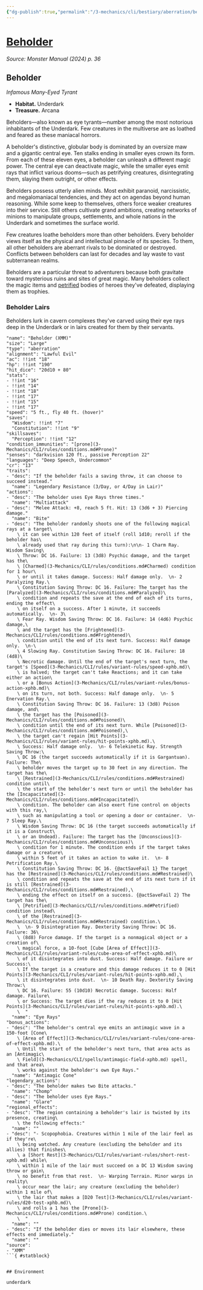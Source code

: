 ```yaml
---
{"dg-publish":true,"permalink":"/3-mechanics/cli/bestiary/aberration/beholder-xmm/","tags":["ttrpg-cli/compendium/src/5e/xmm","ttrpg-cli/monster/cr/13","ttrpg-cli/monster/environment/underdark","ttrpg-cli/monster/size/large","ttrpg-cli/monster/type/aberration"],"created":"2025-02-22T12:02:28.309-05:00","updated":"2025-02-26T17:46:11.182-05:00"}
---
```


# [Beholder](3-Mechanics/CLI/bestiary/aberration/beholder-xmm.md)
*Source: Monster Manual (2024) p. 36*  

## Beholder

*Infamous Many-Eyed Tyrant*

- **Habitat.** Underdark  
- **Treasure.** Arcana  

Beholders—also known as eye tyrants—number among the most notorious inhabitants of the Underdark. Few creatures in the multiverse are as loathed and feared as these maniacal horrors.

A beholder's distinctive, globular body is dominated by an oversize maw and a gigantic central eye. Ten stalks ending in smaller eyes crown its form. From each of these eleven eyes, a beholder can unleash a different magic power. The central eye can deactivate magic, while the smaller eyes emit rays that inflict various dooms—such as petrifying creatures, disintegrating them, slaying them outright, or other effects.

Beholders possess utterly alien minds. Most exhibit paranoid, narcissistic, and megalomaniacal tendencies, and they act on agendas beyond human reasoning. While some keep to themselves, others force weaker creatures into their service. Still others cultivate grand ambitions, creating networks of minions to manipulate groups, settlements, and whole nations in the Underdark and sometimes the surface world.

Few creatures loathe beholders more than other beholders. Every beholder views itself as the physical and intellectual pinnacle of its species. To them, all other beholders are aberrant rivals to be dominated or destroyed. Conflicts between beholders can last for decades and lay waste to vast subterranean realms.

Beholders are a particular threat to adventurers because both gravitate toward mysterious ruins and sites of great magic. Many beholders collect the magic items and [petrified](3-Mechanics/CLI/rules/conditions.md#Petrified) bodies of heroes they've defeated, displaying them as trophies.

### Beholder Lairs

Beholders lurk in cavern complexes they've carved using their eye rays deep in the Underdark or in lairs created for them by their servants.

```statblock
"name": "Beholder (XMM)"
"size": "Large"
"type": "aberration"
"alignment": "Lawful Evil"
"ac": !!int "18"
"hp": !!int "190"
"hit_dice": "20d10 + 80"
"stats":
- !!int "16"
- !!int "14"
- !!int "18"
- !!int "17"
- !!int "15"
- !!int "17"
"speed": "5 ft., fly 40 ft. (hover)"
"saves":
  "Wisdom": !!int "7"
  "Constitution": !!int "9"
"skillsaves":
  "Perception": !!int "12"
"condition_immunities": "[prone](3-Mechanics/CLI/rules/conditions.md#Prone)"
"senses": "darkvision 120 ft., passive Perception 22"
"languages": "Deep Speech, Undercommon"
"cr": "13"
"traits":
- "desc": "If the beholder fails a saving throw, it can choose to succeed instead."
  "name": "Legendary Resistance (3/Day, or 4/Day in Lair)"
"actions":
- "desc": "The beholder uses Eye Rays three times."
  "name": "Multiattack"
- "desc": "Melee Attack: +8, reach 5 ft. Hit: 13 (3d6 + 3) Piercing damage."
  "name": "Bite"
- "desc": "The beholder randomly shoots one of the following magical rays at a target\
    \ it can see within 120 feet of itself (roll 1d10; reroll if the beholder has\
    \ already used that ray during this turn):\n\n- 1 Charm Ray. Wisdom Saving\
    \ Throw: DC 16. Failure: 13 (3d8) Psychic damage, and the target has the\
    \ [Charmed](3-Mechanics/CLI/rules/conditions.md#Charmed) condition for 1 hour\
    \ or until it takes damage. Success: Half damage only.  \n- 2 Paralyzing Ray.\
    \ Constitution Saving Throw: DC 16. Failure: The target has the [Paralyzed](3-Mechanics/CLI/rules/conditions.md#Paralyzed)\
    \ condition and repeats the save at the end of each of its turns, ending the effect\
    \ on itself on a success. After 1 minute, it succeeds automatically.  \n- 3\
    \ Fear Ray. Wisdom Saving Throw: DC 16. Failure: 14 (4d6) Psychic damage,\
    \ and the target has the [Frightened](3-Mechanics/CLI/rules/conditions.md#Frightened)\
    \ condition until the end of its next turn. Success: Half damage only.  \n-\
    \ 4 Slowing Ray. Constitution Saving Throw: DC 16. Failure: 18 (4d8)\
    \ Necrotic damage. Until the end of the target's next turn, the target's [Speed](3-Mechanics/CLI/rules/variant-rules/speed-xphb.md)\
    \ is halved; the target can't take Reactions; and it can take either an action\
    \ or a [Bonus Action](3-Mechanics/CLI/rules/variant-rules/bonus-action-xphb.md)\
    \ on its turn, not both. Success: Half damage only.  \n- 5 Enervation Ray.\
    \ Constitution Saving Throw: DC 16. Failure: 13 (3d8) Poison damage, and\
    \ the target has the [Poisoned](3-Mechanics/CLI/rules/conditions.md#Poisoned)\
    \ condition until the end of its next turn. While [Poisoned](3-Mechanics/CLI/rules/conditions.md#Poisoned),\
    \ the target can't regain [Hit Points](3-Mechanics/CLI/rules/variant-rules/hit-points-xphb.md).\
    \ Success: Half damage only.  \n- 6 Telekinetic Ray. Strength Saving Throw:\
    \ DC 16 (the target succeeds automatically if it is Gargantuan). Failure: The\
    \ beholder moves the target up to 30 feet in any direction. The target has the\
    \ [Restrained](3-Mechanics/CLI/rules/conditions.md#Restrained) condition until\
    \ the start of the beholder's next turn or until the beholder has the [Incapacitated](3-Mechanics/CLI/rules/conditions.md#Incapacitated)\
    \ condition. The beholder can also exert fine control on objects with this ray,\
    \ such as manipulating a tool or opening a door or container.  \n- 7 Sleep Ray.\
    \ Wisdom Saving Throw: DC 16 (the target succeeds automatically if it is a Construct\
    \ or an Undead). Failure: The target has the [Unconscious](3-Mechanics/CLI/rules/conditions.md#Unconscious)\
    \ condition for 1 minute. The condition ends if the target takes damage or a creature\
    \ within 5 feet of it takes an action to wake it.  \n- 8 Petrification Ray.\
    \ Constitution Saving Throw: DC 16. {@actSaveFail 1} The target has the [Restrained](3-Mechanics/CLI/rules/conditions.md#Restrained)\
    \ condition and repeats the save at the end of its next turn if it is still [Restrained](3-Mechanics/CLI/rules/conditions.md#Restrained),\
    \ ending the effect on itself on a success. {@actSaveFail 2} The target has the\
    \ [Petrified](3-Mechanics/CLI/rules/conditions.md#Petrified) condition instead\
    \ of the [Restrained](3-Mechanics/CLI/rules/conditions.md#Restrained) condition.\
    \  \n- 9 Disintegration Ray. Dexterity Saving Throw: DC 16. Failure: 36\
    \ (8d8) Force damage. If the target is a nonmagical object or a creation of\
    \ magical force, a 10-foot [Cube [Area of Effect]](3-Mechanics/CLI/rules/variant-rules/cube-area-of-effect-xphb.md)\
    \ of it disintegrates into dust. Success: Half damage. Failure or Success:\
    \ If the target is a creature and this damage reduces it to 0 [Hit Points](3-Mechanics/CLI/rules/variant-rules/hit-points-xphb.md),\
    \ it disintegrates into dust.  \n- 10 Death Ray. Dexterity Saving Throw:\
    \ DC 16. Failure: 55 (10d10) Necrotic damage. Success: Half damage. Failure\
    \ or Success: The target dies if the ray reduces it to 0 [Hit Points](3-Mechanics/CLI/rules/variant-rules/hit-points-xphb.md).\
    \  "
  "name": "Eye Rays"
"bonus_actions":
- "desc": "The beholder's central eye emits an antimagic wave in a 150-foot [Cone\
    \ [Area of Effect]](3-Mechanics/CLI/rules/variant-rules/cone-area-of-effect-xphb.md).\
    \ Until the start of the beholder's next turn, that area acts as an [Antimagic\
    \ Field](3-Mechanics/CLI/spells/antimagic-field-xphb.md) spell, and that area\
    \ works against the beholder's own Eye Rays."
  "name": "Antimagic Cone"
"legendary_actions":
- "desc": "The beholder makes two Bite attacks."
  "name": "Chomp"
- "desc": "The beholder uses Eye Rays."
  "name": "Glare"
"regional_effects":
- "desc": "The region containing a beholder's lair is twisted by its presence, creating\
    \ the following effects:"
  "name": ""
- "desc": "- Scopophobia. Creatures within 1 mile of the lair feel as if they're\
    \ being watched. Any creature (excluding the beholder and its allies) that finishes\
    \ a [Short Rest](3-Mechanics/CLI/rules/variant-rules/short-rest-xphb.md) while\
    \ within 1 mile of the lair must succeed on a DC 13 Wisdom saving throw or gain\
    \ no benefit from that rest.  \n- Warping Terrain. Minor warps in reality\
    \ occur near the lair; any creature (excluding the beholder) within 1 mile of\
    \ the lair that makes a [D20 Test](3-Mechanics/CLI/rules/variant-rules/d20-test-xphb.md)\
    \ and rolls a 1 has the [Prone](3-Mechanics/CLI/rules/conditions.md#Prone) condition.\
    \  "
  "name": ""
- "desc": "If the beholder dies or moves its lair elsewhere, these effects end immediately."
  "name": ""
"source":
- "XMM"
```{ #statblock}


## Environment

underdark